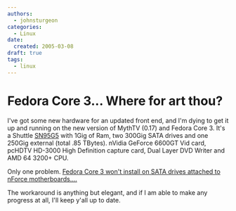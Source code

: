 ```yaml
---
authors:
  - johnsturgeon
categories:
  - Linux
date:
  created: 2005-03-08
draft: true
tags:
  - linux
---
```


# Fedora Core 3... Where for art thou?

I've got some new hardware for an updated front end, and I'm dying to get it up and running on the new version of MythTV (0.17) and Fedora Core 3. It's a Shuttle [SN95G5](http://global.shuttle.com/Product/Barebone/SN95G5.asp) with 1Gig of Ram, two 300Gig SATA drives and one 250Gig external (total .85 TBytes). nVidia GeForce 6600GT Vid card, pcHDTV HD-3000 High Definition capture card, Dual Layer DVD Writer and AMD 64 3200+ CPU.  
  
Only one problem. [Fedora Core 3 won't install on SATA drives attached to nForce motherboards....](http://www.nforcershq.com/forum/viewtopic.php?t=57794)  
  
The workaround is anything but elegant, and if I am able to make any progress at all, I'll keep y'all up to date.
